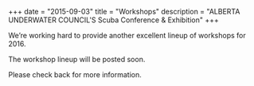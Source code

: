 +++
date        = "2015-09-03"
title       = "Workshops"
description = "ALBERTA UNDERWATER COUNCIL'S Scuba Conference & Exhibition"
+++

We’re working hard to provide another excellent lineup of workshops for 2016.

The workshop lineup will be posted soon.

Please check back for more information.
